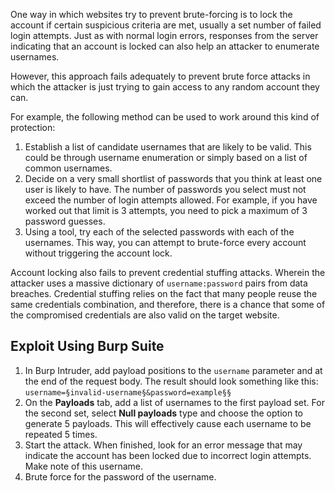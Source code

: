 One way in which websites try to prevent brute-forcing is to lock the account if certain suspicious criteria are met, usually a set number of failed login attempts. Just as with normal login errors, responses from the server indicating that an account is locked can also help an attacker to enumerate usernames.

However, this approach fails adequately to prevent brute force attacks in which the attacker is just trying to gain access to any random account they can.

For example, the following method can be used to work around this kind of protection:
1. Establish a list of candidate usernames that are likely to be valid. This could be through username enumeration or simply based on a list of common usernames.
2. Decide on a very small shortlist of passwords that you think at least one user is likely to have. The number of passwords you select must not exceed the number of login attempts allowed. For example, if you have worked out that limit is 3 attempts, you need to pick a maximum of 3 password guesses.
3. Using a tool, try each of the selected passwords with each of the usernames. This way, you can attempt to brute-force every account without triggering the account lock.

Account locking also fails to prevent credential stuffing attacks. Wherein the attacker uses a massive dictionary of `username:password` pairs from data breaches. Credential stuffing relies on the fact that many people reuse the same credentials combination, and therefore, there is a chance that some of the compromised credentials are also valid on the target website.
## Exploit Using Burp Suite
1. In Burp Intruder, add payload positions to the `username` parameter and at the end of the request body. The result should look something like this: `username=§invalid-username§&password=example§§`
2. On the **Payloads** tab, add a list of usernames to the first payload set. For the second set, select **Null payloads** type and choose the option to generate 5 payloads. This will effectively cause each username to be repeated 5 times.
3. Start the attack. When finished, look for an error message that may indicate the account has been locked due to incorrect login attempts. Make note of this username.
4. Brute force for the password of the username.